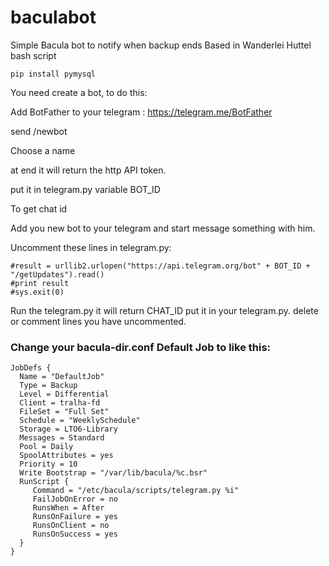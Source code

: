 # baculabot
Simple Bacula bot to notify when backup ends
Based in Wanderlei Huttel bash script


```
pip install pymysql
```


You need create a bot, to do this:

Add BotFather to your telegram :
https://telegram.me/BotFather

send /newbot

Choose a name

at end it will return the http API token.

put it in telegram.py variable BOT_ID

To get chat id

Add you new bot to your telegram and start message something with him.

Uncomment these lines in telegram.py:

```
#result = urllib2.urlopen("https://api.telegram.org/bot" + BOT_ID + "/getUpdates").read()
#print result
#sys.exit(0)
```

Run the telegram.py it will return CHAT_ID put it in your telegram.py.
delete or comment lines you have uncommented.

### Change your bacula-dir.conf Default Job to like this:

```
JobDefs {
  Name = "DefaultJob"
  Type = Backup
  Level = Differential
  Client = tralha-fd
  FileSet = "Full Set"
  Schedule = "WeeklySchedule"
  Storage = LTO6-Library
  Messages = Standard
  Pool = Daily
  SpoolAttributes = yes
  Priority = 10
  Write Bootstrap = "/var/lib/bacula/%c.bsr"
  RunScript {
     Command = "/etc/bacula/scripts/telegram.py %i"
     FailJobOnError = no
     RunsWhen = After
     RunsOnFailure = yes
     RunsOnClient = no
     RunsOnSuccess = yes
  }
}
```
